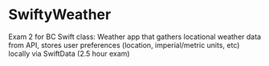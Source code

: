 # SwiftyWeather
 Exam 2 for BC Swift class: Weather app that gathers locational weather data from API, stores user preferences (location, imperial/metric units, etc) locally via SwiftData (2.5 hour exam)
